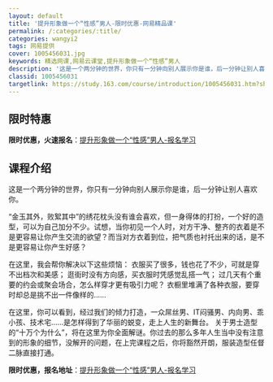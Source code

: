 ```yaml
---
layout: default
title: '提升形象做一个“性感”男人-限时优惠-网易精品课'
permalink: /:categories/:title/
categories: wangyi2
tags: 网易提供
cover: 1005456031.jpg
keywords: 精选网课,网易云课堂,提升形象做一个“性感”男人
description: '这是一个两分钟的世界，你只有一分钟向别人展示你是谁，后一分钟让别人喜欢你。“金玉其外，败絮其中”的绣花枕头没有谁会喜欢，'
classid: 1005456031
targetlink: https://study.163.com/course/introduction/1005456031.htm?share=1&shareId=1025206652&utm_campaign=share&utm_medium=iphoneShare&utm_source=&utm_u=1025206652
---
```


## 限时特惠

**限时优惠，火速报名**：[提升形象做一个“性感”男人-报名学习](https://study.163.com/course/introduction/1005456031.htm?share=1&shareId=1025206652&utm_campaign=share&utm_medium=iphoneShare&utm_source=&utm_u=1025206652)

## 课程介绍

这是一个两分钟的世界，你只有一分钟向别人展示你是谁，后一分钟让别人喜欢你。



“金玉其外，败絮其中”的绣花枕头没有谁会喜欢，但一身得体的打扮，一个好的造型，可以为自己加分不少。试想，当你初见一个人时，对方干净、整齐的衣着是不是更容易让你产生交流的欲望？而当对方衣着到位，把气质也衬托出来的话，是不是更容易让你产生好感？



在这里，我会帮你解决以下这些烦恼： 衣服买了很多，钱也花了不少，可就是穿不出档次和美感； 逛街时没有方向感，买衣服时凭感觉乱搭一气； 过几天有个重要的约会或聚会场合，怎么样穿才更有吸引力呢？ 衣橱里堆满了各种衣服，要穿时却总是挑不出一件像样的……



在这里，你可以看到，经过我们的倾力打造，一众屌丝男、IT闷骚男、内向男、乖小孩、技术宅……是怎样得到了华丽的蜕变，走上人生的新舞台。 关于男士造型的“十万个为什么”，将在这里为你全面解谜。你过去的那么多年人生当中没有注意到的形象的细节，没解开的问题，在上完课程之后，你将豁然开朗，服装造型任督二脉直接打通。

**限时优惠，报名地址**：[提升形象做一个“性感”男人-报名学习](https://study.163.com/course/introduction/1005456031.htm?share=1&shareId=1025206652&utm_campaign=share&utm_medium=iphoneShare&utm_source=&utm_u=1025206652)

